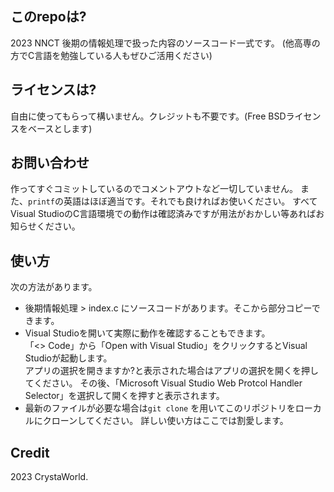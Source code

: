 ## このrepoは?
2023 NNCT 後期の情報処理で扱った内容のソースコード一式です。
(他高専の方でC言語を勉強している人もぜひご活用ください)

## ライセンスは?
自由に使ってもらって構いません。クレジットも不要です。(Free BSDライセンスをベースとします)

## お問い合わせ
作ってすぐコミットしているのでコメントアウトなど一切していません。
また、`printf`の英語はほぼ適当です。それでも良ければお使いください。
すべてVisual StudioのC言語環境での動作は確認済みですが用法がおかしい等あればお知らせください。

## 使い方
次の方法があります。

- 後期情報処理 > index.c にソースコードがあります。そこから部分コピーできます。
- Visual Studioを開いて実際に動作を確認することもできます。  
  「<> Code」から「Open with Visual Studio」をクリックするとVisual Studioが起動します。  
  アプリの選択を開きますか?と表示された場合はアプリの選択を開くを押してください。
  その後、「Microsoft Visual Studio Web Protcol Handler Selector」を選択して開くを押すと表示されます。
- 最新のファイルが必要な場合は`git clone` を用いてこのリポジトリをローカルにクローンしてください。
  詳しい使い方はここでは割愛します。

## Credit
2023 CrystaWorld.

